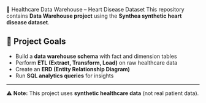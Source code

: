 🏥 Healthcare Data Warehouse – Heart Disease Dataset
This repository contains **Data Warehouse project** using the **Synthea synthetic heart disease dataset**.  

## 📌 Project Goals
- Build a **data warehouse schema** with fact and dimension tables  
- Perform **ETL (Extract, Transform, Load)** on raw healthcare data  
- Create an **ERD (Entity Relationship Diagram)**  
- Run **SQL analytics queries** for insights  
---

⚠️ **Note:** This project uses **synthetic healthcare data** (not real patient data).

